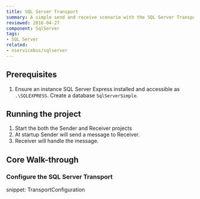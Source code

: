 ```yaml
---
title: SQL Server Transport
summary: A simple send and receive scenario with the SQL Server Transport.
reviewed: 2016-04-27
component: SqlServer
tags:
- SQL Server
related:
- nservicebus/sqlserver
---
```



## Prerequisites

 1. Ensure an instance SQL Server Express installed and accessible as `.\SQLEXPRESS`. Create a database `SqlServerSimple`.


## Running the project

 1. Start the both the Sender and Receiver projects
 1. At startup Sender will send a message to Receiver.
 1. Receiver will handle the message.


## Core Walk-through


### Configure the SQL Server Transport

snippet: TransportConfiguration